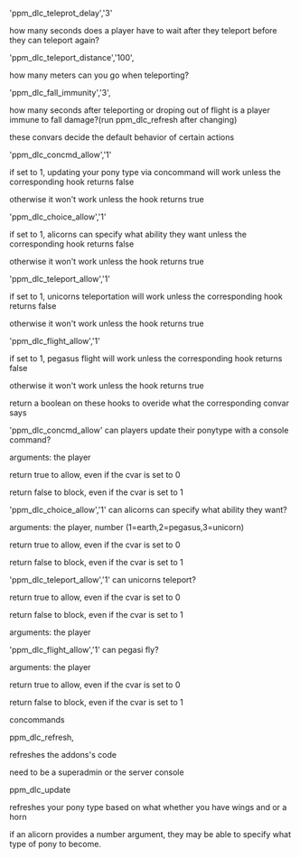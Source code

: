 
'ppm_dlc_teleprot_delay','3'

how many seconds does a player have to wait after they teleport before they can teleport again?

'ppm_dlc_teleport_distance','100',

how many meters can you go when teleporting?

'ppm_dlc_fall_immunity','3',

how many seconds after teleporting or droping out of flight is a player immune to fall damage?(run ppm_dlc_refresh after changing)


these convars decide the default behavior of certain actions

'ppm_dlc_concmd_allow','1'

if set to 1, updating your pony type via concommand will work unless the corresponding hook returns false

otherwise it won't work unless the hook returns true



'ppm_dlc_choice_allow','1'

if set to 1, alicorns can specify what ability they want unless the corresponding hook returns false

otherwise it won't work unless the hook returns true



'ppm_dlc_teleport_allow','1'

if set to 1, unicorns teleportation will work unless the corresponding hook returns false

otherwise it won't work unless the hook returns true



'ppm_dlc_flight_allow','1'

if set to 1, pegasus flight will work unless the corresponding hook returns false

otherwise it won't work unless the hook returns true




return a boolean on these hooks to overide what the corresponding convar says


'ppm_dlc_concmd_allow' can players update their ponytype with a console command?

arguments: the player

return true to allow, even if the cvar is set to 0

return false to block, even if the cvar is set to 1



'ppm_dlc_choice_allow','1' can alicorns can specify what ability they want?

arguments: the player, number (1=earth,2=pegasus,3=unicorn)

return true to allow, even if the cvar is set to 0

return false to block, even if the cvar is set to 1



'ppm_dlc_teleport_allow','1' can unicorns teleport?

return true to allow, even if the cvar is set to 0

return false to block, even if the cvar is set to 1

arguments: the player



'ppm_dlc_flight_allow','1' can pegasi fly?

arguments: the player

return true to allow, even if the cvar is set to 0

return false to block, even if the cvar is set to 1




concommands

ppm_dlc_refresh,

refreshes the addons's code

need to be a superadmin or the server console



ppm_dlc_update

refreshes your pony type based on what whether you have wings and or a horn

if an alicorn provides a number argument, they may be able to specify what type of pony to become.